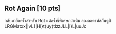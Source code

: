 ## Rot Again [10 pts]

กลับมาอีกครั้งสำหรับ Rot แต่ครั้งนี้พิเศษกว่าเดิม ลองถอดรหัสกันดูสิ<br>
LRGMatxx||vL{|HI}t{uy{tIzzJLL|I}L|uuJc
